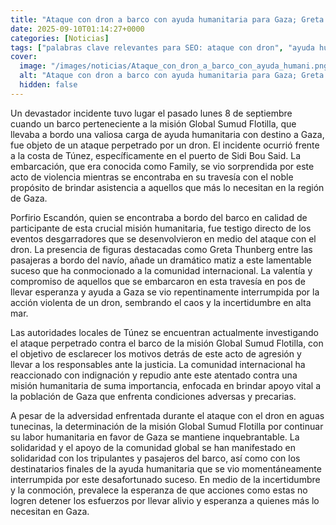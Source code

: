 ```yaml
---
title: "Ataque con dron a barco con ayuda humanitaria para Gaza; Greta Thunberg entre las pasajeras"
date: 2025-09-10T01:14:27+0000
categories: [Noticias]
tags: ["palabras clave relevantes para SEO: ataque con dron", "ayuda humanitaria", "Gaza", "Global Sumud Flotilla", "misión humanitaria", "incidente", "Túnez."]
cover:
  image: "/images/noticias/Ataque_con_dron_a_barco_con_ayuda_humani.png"
  alt: "Ataque con dron a barco con ayuda humanitaria para Gaza; Greta Thunberg entre las pasajeras"
  hidden: false
---
```


Un devastador incidente tuvo lugar el pasado lunes 8 de septiembre cuando un barco perteneciente a la misión Global Sumud Flotilla, que llevaba a bordo una valiosa carga de ayuda humanitaria con destino a Gaza, fue objeto de un ataque perpetrado por un dron. El incidente ocurrió frente a la costa de Túnez, específicamente en el puerto de Sidi Bou Said. La embarcación, que era conocida como Family, se vio sorprendida por este acto de violencia mientras se encontraba en su travesía con el noble propósito de brindar asistencia a aquellos que más lo necesitan en la región de Gaza.

Porfirio Escandón, quien se encontraba a bordo del barco en calidad de participante de esta crucial misión humanitaria, fue testigo directo de los eventos desgarradores que se desenvolvieron en medio del ataque con el dron. La presencia de figuras destacadas como Greta Thunberg entre las pasajeras a bordo del navío, añade un dramático matiz a este lamentable suceso que ha conmocionado a la comunidad internacional. La valentía y compromiso de aquellos que se embarcaron en esta travesía en pos de llevar esperanza y ayuda a Gaza se vio repentinamente interrumpida por la acción violenta de un dron, sembrando el caos y la incertidumbre en alta mar.

Las autoridades locales de Túnez se encuentran actualmente investigando el ataque perpetrado contra el barco de la misión Global Sumud Flotilla, con el objetivo de esclarecer los motivos detrás de este acto de agresión y llevar a los responsables ante la justicia. La comunidad internacional ha reaccionado con indignación y repudio ante este atentado contra una misión humanitaria de suma importancia, enfocada en brindar apoyo vital a la población de Gaza que enfrenta condiciones adversas y precarias.

A pesar de la adversidad enfrentada durante el ataque con el dron en aguas tunecinas, la determinación de la misión Global Sumud Flotilla por continuar su labor humanitaria en favor de Gaza se mantiene inquebrantable. La solidaridad y el apoyo de la comunidad global se han manifestado en solidaridad con los tripulantes y pasajeros del barco, así como con los destinatarios finales de la ayuda humanitaria que se vio momentáneamente interrumpida por este desafortunado suceso. En medio de la incertidumbre y la conmoción, prevalece la esperanza de que acciones como estas no logren detener los esfuerzos por llevar alivio y esperanza a quienes más lo necesitan en Gaza.
